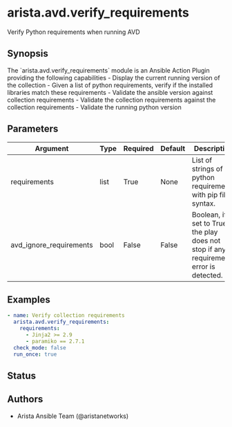 # arista.avd.verify_requirements

Verify Python requirements when running AVD

## Synopsis

The \`arista\.avd\.verify\_requirements\` module is an Ansible Action Plugin providing the following capabilities
\- Display the current running version of the collection
\- Given a list of python requirements\, verify if the installed libraries match these requirements
\- Validate the ansible version against collection requirements
\- Validate the collection requirements against the collection requirements
\- Validate the running python version

## Parameters

| Argument | Type | Required | Default | Description |
| -------- | ---- | -------- | ------- | ----------- |
| requirements | list | True | None | List of strings of python requirements with pip file syntax\. |
| avd_ignore_requirements | bool | False | False | Boolean\, if set to True\, the play does not stop if any requirement error is detected\. |

## Examples

```yaml
- name: Verify collection requirements
  arista.avd.verify_requirements:
    requirements:
      - Jinja2 >= 2.9
      - paramiko == 2.7.1
  check_mode: false
  run_once: true
```

## Status

## Authors

- Arista Ansible Team (@aristanetworks)
